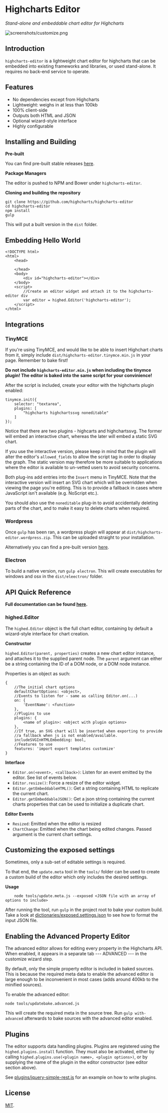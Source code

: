 Highcharts Editor
===

*Stand-alone and embeddable chart editor for Highcharts*

![screenshots/customize.png](screenshots/customize.png)

## Introduction

`highcharts-editor` is a lightweight chart editor for highcharts that can be embedded into existing frameworks and libraries, or used stand-alone.
It requires no back-end service to operate.

## Features
	
  * No dependencies except from Highcharts
  * Lightweight: weighs in at less than 100kb
  * 100% client-side
  * Outputs both HTML and JSON
  * Optional wizard-style interface
  * Highly configurable

## Installing and Building

**Pre-built**

You can find pre-built stable releases [here](https://github.com/highcharts/highcharts-editor/releases).

**Package Managers**

The editor is pushed to NPM and Bower under `highcharts-editor`.

**Cloning and building the repository**

	git clone https://github.com/highcharts/highcharts-editor
	cd highcharts-editor
	npm install
	gulp

This will put a built version in the `dist` folder.

## Embedding Hello World

	<!DOCTYPE html>
	<html>
		<head>

		</head>
		<body>
			<div id="highcharts-editor"></div>
		</body>
		<script>
			//Create an editor widget and attach it to the highcharts-editor div
			var editor = highed.Editor('highcharts-editor');
		</script>
	</html>

## Integrations

### TinyMCE

If you're using TinyMCE, and would like to be able to insert Highchart charts from it, simply include `dist/highcharts-editor.tinymce.min.js` in your page. Remember to bake first! 

**Do not include `highcharts-editor.min.js` when including the tinymce plugin! The editor is baked into the same script for your convinience!**

After the script is included, create your editor with the highcharts plugin enabled:
    
    tinymce.init({
        selector: "textarea",
        plugins: [
            "highcharts highchartssvg noneditable"
        ]
    });

Notice that there are two plugins - highcarts and highchartssvg. The former will embed an interactive chart, whereas the later will embed a static SVG chart.

If you use the interactive version, please keep in mind that the plugin will alter the editor's `allowed_fields` to allow the script tag in order to display the graph. 
The static version may therefore be more suitable to applications where the editor is available to un-vetted users to avoid security concerns. 

Both plug-ins add entries into the `Insert` menu in TinyMCE. Note that the interactive version will insert an SVG chart which will be overridden when viewing the page you're editing. This is to provide a fallback in cases where JavaScript isn't available (e.g. NoScript etc.).

You should also use the `noneditable` plug-in to avoid accidentally deleting parts of the chart, and to make it easy to delete charts when required.

### Wordpress

Once `gulp` has been ran, a wordpress plugin will appear at `dist/highcharts-editor.wordpress.zip`. This can be uploaded straight to your installation.

Alternatively you can find a pre-built version [here](#).

### Electron

To build a native version, run `gulp electron`. This will create executables for windows and osx in the `dist/eleectron/` folder.

## API Quick Reference

**Full documentation can be found [here](#).**

### highed.Editor

The `highed.Editor` object is the full chart editor, containing by default a wizard-style interface for chart creation.

**Constructor**

`highed.Editor(parent, properties)` creates a new chart editor instance, and attaches it to the supplied parent node. The `parent` argument can either be a string containing the ID of a DOM node, or a DOM node instance.

Properties is an object as such:
		
	{
        //The initial chart options
        defaultChartOptions: <object>,
        //Events to listen for - same as calling Editor.on(...)
        on: {
            'EventName': <function>
        },
        //Plugins to use
        plugins: {
            <name of plugin>: <object with plugin options>
        },
        //If true, an SVG chart will be inserted when exporting to provide
        //a fallback when js is not enabled/available.
        includeSVGInHTMLEmbedding: bool,
        //Features to use
        features: 'import export templates customize'
	}

**Interface**

  * `Editor.on(<event>, <callback>)`: Listen for an event emitted by the editor. See list of events below.
  * `Editor.resize()`: Force a resize of the editor widget.
  * `Editor.getEmbeddableHTML()`: Get a string containing HTML to replicate the current chart.
  * `Editor.getEmbeddableJSON()`: Get a json string containing the current charts properties that can be used to initialize a duplicate chart.

**Editor Events**

  * `Resized`: Emitted when the editor is resized
  * `ChartChange`: Emitted when the chart being edited changes. Passed argument is the current chart settings. 

## Customizing the exposed settings

Sometimes, only a sub-set of editable settings is required. 

To that end, the `update.meta` tool in the `tools/` folder can be used to create a custom build of the editor which only includes the desired settings.

**Usage**
        
        node tools/update.meta.js --exposed <JSON file with an array of options to include>

After running the tool, run `gulp` in the project root to bake your custom build.
Take a look at [dictionaries/exposed.settings.json](dictionaries/exposed.settings.json) to see how to format the input JSON file. 

## Enabling the Advanced Property Editor

The advanced editor allows for editing every property in the Highcharts API. When enabled, it appears in a separate tab --- ADVANCED --- in the customize wizard step.

By default, only the simple property editor is included in baked sources. This is because the required meta data to enable the advanced editor is large enough to be inconvenient in most cases (adds around 400kb to the minified sources).

To enable the advanced editor:
    
    node tools/updatebake.advanced.js

This will create the required meta in the source tree. Run `gulp with-advanced` afterwards to bake sources with the advanced editor enabled.

## Plugins

The editor supports data handling plugins. Plugins are registered using the `highed.plugins.install` function. They must also be activated, either by calling `highed.plugins.use(<plugin name>, <plugin options>)`, or by supplying the name of the plugin in the editor constructor (see editor section above).

See [plugins/jquery-simple-rest.js](plugins/jquery-simple-rest.js) for an example on how to write plugins.

## License

[MIT](LICENSE).